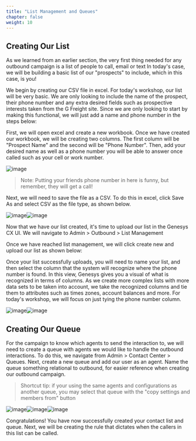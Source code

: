 ```yaml
---
title: "List Management and Queues"
chapter: false
weight: 10
---
```


## Creating Our List

As we learned from an earlier section, the very first thing needed for any outbound campaign is a list of people to call, email or text In today's case, we will be building a basic list of our "prospects" to include, which in this case, is you!

We begin by creating our CSV file in excel. For today's workshop, our list will be very basic. We are only looking to include the name of the prospect, their phone number and any extra desired fields such as prospective interests taken from the G Freight site. Since we are only looking to start by making this functional, we will just add a name and phone number in the steps below:

First, we will open excel and create a new workbook. Once we have created our workbook, we will be creating two columns. The first column will be "Prospect Name" and the second will be "Phone Number". Then, add your desired name as well as a phone number you will be able to answer once called such as your cell or work number.

![image](/images/listdatafield.png)

> Note: Putting your friends phone number in here is funny, but remember, they will get a call!

Next, we will need to save the file as a CSV. To do this in excel, click Save As and select CSV as the file type, as shown below.

![image](/images/csvsaveas.png)![image](/images/csvsave.png)

Now that we have our list created, it's time to upload our list in the Genesys CX UI. We will navigate to Admin > Outbound > List Management

Once we have reached list management, we will click create new and upload our list as shown below:

Once your list successfully uploads, you will need to name your list, and then select the column that the system will recognize where the phone number is found. In this view, Genesys gives you a visual of what is recognized in terms of columns. As we create more complex lists with more data sets to be taken into account, we take the recognized columns and tie them to attributes such as times zones, account balances and more. For today's workshop, we will focus on just tying the phone number column. 

![image](/images/createnewlist.png)![image](/images/uploadlist.png)


## Creating Our Queue
For the campaign to know which agents to send the interaction to, we will need to create a queue with agents we would like to handle the outbound interactions. To do this, we navigate from Admin > Contact Center > Queues. Next, create a new queue and add our user as an agent. Name the queue something relational to outbound, for easier reference when creating our outbound campaign. 
> Shortcut tip: if your using the same agents and configurations as another queue, you may select that queue with the "copy settings and members from" button

![image](/images/createqueue.png)![image](/images/queuemembers.png)![image](/images/addusertoqueue.png)

Congratulations! You have now successfully created your contact list and queue. Next, we will be creating the rule that dictates when the callers in this list can be called.